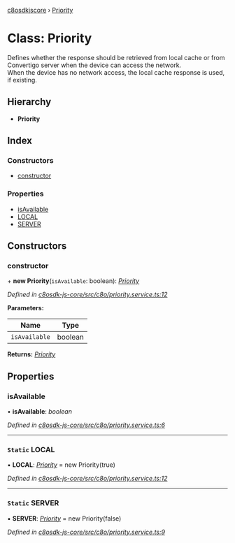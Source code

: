 [c8osdkjscore](../README.md) › [Priority](priority.md)

# Class: Priority

Defines whether the response should be retrieved from local cache or from Convertigo server when the device can access the network.<br/>
When the device has no network access, the local cache response is used, if existing.

## Hierarchy

* **Priority**

## Index

### Constructors

* [constructor](priority.md#constructor)

### Properties

* [isAvailable](priority.md#isavailable)
* [LOCAL](priority.md#static-local)
* [SERVER](priority.md#static-server)

## Constructors

###  constructor

\+ **new Priority**(`isAvailable`: boolean): *[Priority](priority.md)*

*Defined in [c8osdk-js-core/src/c8o/priority.service.ts:12](https://github.com/convertigo/c8osdk-angular/blob/5eefa5e/src/c8o/priority.service.ts#L12)*

**Parameters:**

Name | Type |
------ | ------ |
`isAvailable` | boolean |

**Returns:** *[Priority](priority.md)*

## Properties

###  isAvailable

• **isAvailable**: *boolean*

*Defined in [c8osdk-js-core/src/c8o/priority.service.ts:6](https://github.com/convertigo/c8osdk-angular/blob/5eefa5e/src/c8o/priority.service.ts#L6)*

___

### `Static` LOCAL

▪ **LOCAL**: *[Priority](priority.md)* =  new Priority(true)

*Defined in [c8osdk-js-core/src/c8o/priority.service.ts:12](https://github.com/convertigo/c8osdk-angular/blob/5eefa5e/src/c8o/priority.service.ts#L12)*

___

### `Static` SERVER

▪ **SERVER**: *[Priority](priority.md)* =  new Priority(false)

*Defined in [c8osdk-js-core/src/c8o/priority.service.ts:9](https://github.com/convertigo/c8osdk-angular/blob/5eefa5e/src/c8o/priority.service.ts#L9)*
